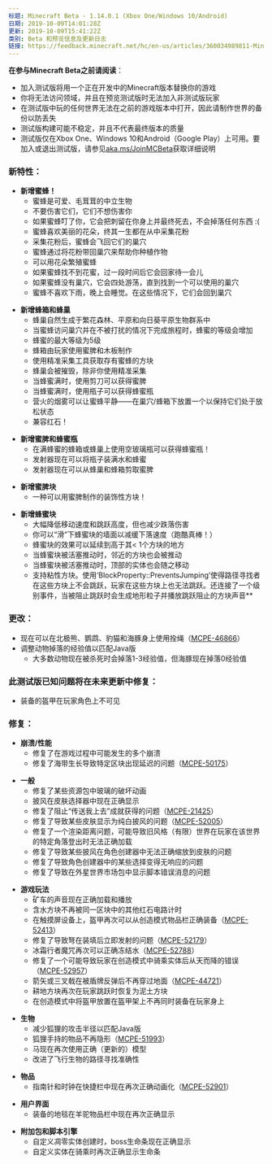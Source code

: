 ```yaml
---
标题: Minecraft Beta - 1.14.0.1 (Xbox One/Windows 10/Android)
日期: 2019-10-09T14:01:28Z
更新: 2019-10-09T15:41:22Z
类别: Beta 和预览信息及更新日志
链接: https://feedback.minecraft.net/hc/en-us/articles/360034989811-Minecraft-Beta-1-14-0-1-Xbox-One-Windows-10-Android
---
```


**在参与Minecraft Beta之前请阅读**：

- 加入测试版将用一个正在开发中的Minecraft版本替换你的游戏
- 你将无法访问领域，并且在预览测试版时无法加入非测试版玩家
- 在测试版中玩的任何世界无法在之前的游戏版本中打开，因此请制作世界的备份以防丢失
- 测试版构建可能不稳定，并且不代表最终版本的质量
- 测试版仅在Xbox One、Windows 10和Android（Google Play）上可用。要加入或退出测试版，请参见[aka.ms/JoinMCBeta](https://aka.ms/JoinMCBeta)获取详细说明

### **新特性：**

- **新增蜜蜂！**
  - 蜜蜂是可爱、毛茸茸的中立生物
  - 不要伤害它们，它们不想伤害你
  - 如果蜜蜂叮了你，它会把刺留在你身上并最终死去，不会掉落任何东西 :(
  - 蜜蜂喜欢美丽的花朵，终其一生都在从中采集花粉
  - 采集花粉后，蜜蜂会飞回它们的巢穴
  - 蜜蜂通过将花粉带回巢穴来帮助你种植作物
  - 可以用花朵繁殖蜜蜂
  - 如果蜜蜂找不到花蜜，过一段时间后它会回家待一会儿
  - 如果蜜蜂没有巢穴，它会四处游荡，直到找到一个可以使用的巢穴
  - 蜜蜂不喜欢下雨，晚上会睡觉。在这些情况下，它们会回到巢穴

<!-- -->

- **新增蜂箱和蜂巢**
  - 蜂巢自然生成于繁花森林、平原和向日葵平原生物群系中
  - 当蜜蜂访问巢穴并在不被打扰的情况下完成旅程时，蜂蜜的等级会增加
  - 蜂蜜的最大等级为5级
  - 蜂箱由玩家使用蜜脾和木板制作
  - 使用精准采集工具获取存有蜜蜂的方块
  - 蜂巢会被摧毁，除非你使用精准采集
  - 当蜂蜜满时，使用剪刀可以获得蜜脾
  - 当蜂蜜满时，使用瓶子可以获得蜂蜜瓶
  - 营火的烟雾可以让蜜蜂平静——在巢穴/蜂箱下放置一个以保持它们处于放松状态
  - 兼容红石！

<!-- -->

- **新增蜜脾和蜂蜜瓶**
  - 在满蜂蜜的蜂箱或蜂巢上使用空玻璃瓶可以获得蜂蜜瓶！
  - 发射器现在可以将瓶子装满水和蜂蜜
  - 发射器现在可以从蜂巢和蜂箱剪取蜜脾

<!-- -->

- **新增蜜脾块**
  - 一种可以用蜜脾制作的装饰性方块！

<!-- -->

- **新增蜂蜜块**
  - 大幅降低移动速度和跳跃高度，但也减少跌落伤害
  - 你可以“滑”下蜂蜜块的墙面以减缓下落速度（跑酷真棒！）
  - 蜂蜜块的效果可以延续到高于其\< 1个方块的地方
  - 当蜂蜜块被活塞推动时，邻近的方块也会被推动
  - 当蜂蜜块被活塞推动时，顶部的实体也会随之移动
  - 支持粘性方块。使用‘BlockProperty::PreventsJumping’使得路径寻找者在这些方块上不会跳跃，玩家在这些方块上也无法跳跃。还连接了一个级别事件，当被阻止跳跃时会生成地形粒子并播放跳跃阻止的方块声音**

### **更改：**

- 现在可以在北极熊、鹦鹉、豹猫和海豚身上使用拴绳（[MCPE-46866](https://bugs.mojang.com/browse/MCPE-46866)）
- 调整动物掉落的经验值以匹配Java版
  - 大多数动物现在被杀死时会掉落1-3经验值，但海豚现在掉落0经验值

### **此测试版已知问题将在未来更新中修复：**

- 装备的盔甲在玩家角色上不可见

### **修复：**

- **崩溃/性能**
  - 修复了在游戏过程中可能发生的多个崩溃
  - 修复了海带生长导致特定区块出现延迟的问题（[MCPE-50175](https://bugs.mojang.com/browse/MCPE-50175)）

<!-- -->

- **一般**
  - 修复了某些资源包中玻璃的破坏动画
  - 披风在皮肤选择器中现在正确显示
  - 修复了阻止“传送我上去”成就获得的问题（[MCPE-21425](https://bugs.mojang.com/browse/MCPE-21425)）
  - 修复了导致某些皮肤显示为纯白披风的问题（[MCPE-52005](https://bugs.mojang.com/browse/MCPE-52005)）
  - 修复了一个渲染距离问题，可能导致旧风格（有限）世界在玩家在该世界的特定角落登出时无法正确加载
  - 修复了导致某些披风在角色创建器中无法正确缩放到皮肤的问题
  - 修复了导致角色创建器中的某些选择变得无响应的问题
  - 修复了导致在外星世界市场包中显示脚本错误消息的问题

<!-- -->

- **游戏玩法**
  - 矿车的声音现在正确加载和播放
  - 含水方块不再被同一区块中的其他红石电路计时
  - 在触摸屏设备上，盔甲再次可以从创造模式物品栏正确装备（[MCPE-52413](https://bugs.mojang.com/browse/MCPE-52413)）
  - 修复了导致弩在装填后立即发射的问题（[MCPE-52179](https://bugs.mojang.com/browse/MCPE-52179)）
  - 冰霜行者魔咒再次可以正确冻结水（[MCPE-52788](https://bugs.mojang.com/browse/MCPE-52788)）
  - 修复了一个可能导致玩家在创造模式中骑乘实体后从天而降的错误（[MCPE-52957](https://bugs.mojang.com/browse/MCPE-52957)）
  - 箭矢或三叉戟在被盾牌反弹后不再穿过地面（[MCPE-44721](https://bugs.mojang.com/browse/MCPE-44721)）
  - 耕地方块再次在玩家跳跃时恢复为泥土方块
  - 在创造模式中将盔甲放置在盔甲架上不再同时装备在玩家身上

<!-- -->

- **生物**
  - 减少狐狸的攻击半径以匹配Java版
  - 狐狸手持的物品不再隐形（[MCPE-51993](https://bugs.mojang.com/browse/MCPE-51993)）
  - 马现在再次使用正确（更新的）模型
  - 改进了飞行生物的路径寻找准确性

<!-- -->

- **物品**
  - 指南针和时钟在快捷栏中现在再次正确动画化（[MCPE-52901](https://bugs.mojang.com/browse/MCPE-52901)）

<!-- -->

- **用户界面**
  - 装备的地毯在羊驼物品栏中现在再次正确显示

<!-- -->

- **附加包和脚本引擎**
  - 自定义凋零实体创建时，boss生命条现在正确显示
  - 自定义实体在骑乘时再次正确显示生命条